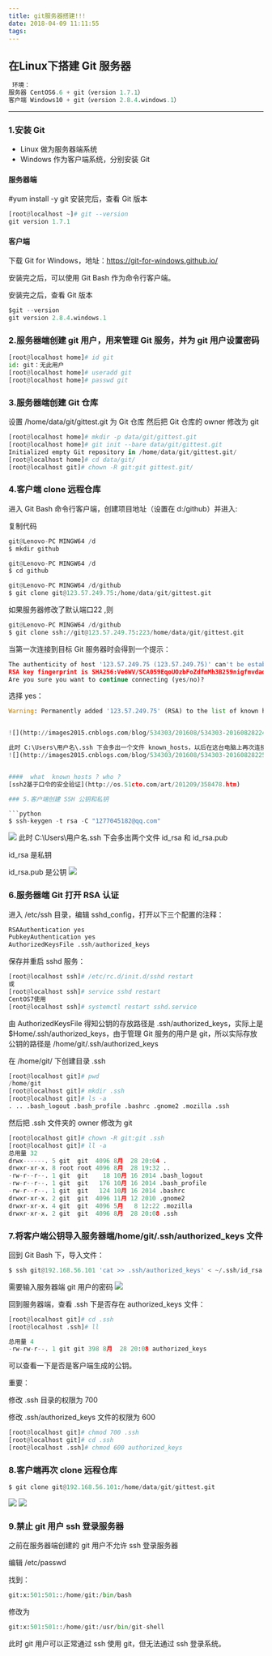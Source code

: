 ```yaml
---
title: git服务器搭建!!!
date: 2018-04-09 11:11:55
tags:
---
```


## 在Linux下搭建 Git 服务器
```python
 环境：
服务器 CentOS6.6 + git（version 1.7.1）
客户端 Windows10 + git（version 2.8.4.windows.1）
```
***


 
### 1.安装 Git
- Linux 做为服务器端系统
- Windows 作为客户端系统，分别安装 Git

#### 服务器端
#yum install -y git
安装完后，查看 Git 版本

```python
[root@localhost ~]# git --version
git version 1.7.1
```

#### 客户端

下载 Git for Windows，地址：https://git-for-windows.github.io/

安装完之后，可以使用 Git Bash 作为命令行客户端。

安装完之后，查看 Git 版本

```python
$git --version
git version 2.8.4.windows.1
```




### 2.服务器端创建 git 用户，用来管理 Git 服务，并为 git 用户设置密码

```python
[root@localhost home]# id git
id: git：无此用户
[root@localhost home]# useradd git
[root@localhost home]# passwd git
```

### 3.服务器端创建 Git 仓库
设置 /home/data/git/gittest.git 为 Git 仓库
然后把 Git 仓库的 owner 修改为 git

```python
[root@localhost home]# mkdir -p data/git/gittest.git
[root@localhost home]# git init --bare data/git/gittest.git
Initialized empty Git repository in /home/data/git/gittest.git/
[root@localhost home]# cd data/git/
[root@localhost git]# chown -R git:git gittest.git/
 ```

### 4.客户端 clone 远程仓库
进入 Git Bash 命令行客户端，创建项目地址（设置在 d:/github）并进入:

复制代码

```python
git@Lenovo-PC MINGW64 /d
$ mkdir github

git@Lenovo-PC MINGW64 /d
$ cd github

git@Lenovo-PC MINGW64 /d/github
$ git clone git@123.57.249.75:/home/data/git/gittest.git
```

如果服务器修改了默认端口22 ,则

```python
git@Lenovo-PC MINGW64 /d/github
$ git clone ssh://git@123.57.249.75:223/home/data/git/gittest.git
 ```

当第一次连接到目标 Git 服务器时会得到一个提示：

```python
The authenticity of host '123.57.249.75 (123.57.249.75)' can't be established.
RSA key fingerprint is SHA256:Ve6WV/SCA059EqoUOzbFoZdfmMh3B259nigfmvdadqQ.
Are you sure you want to continue connecting (yes/no)? 
```

选择 yes：


```python
Warning: Permanently added '123.57.249.75' (RSA) to the list of known hosts.


![](http://images2015.cnblogs.com/blog/534303/201608/534303-20160828224409166-1327160680.png)

此时 C:\Users\用户名\.ssh 下会多出一个文件 known_hosts，以后在这台电脑上再次连接目标 Git 服务器时不会再提示上面的语句。
![](http://images2015.cnblogs.com/blog/534303/201608/534303-20160828225138698-412131557.png)


####  what  known_hosts ? who ?
[ssh2基于口令的安全验证](http://os.51cto.com/art/201209/358478.htm)

### 5.客户端创建 SSH 公钥和私钥

```python
$ ssh-keygen -t rsa -C "1277045182@qq.com"
```

![](http://images2015.cnblogs.com/blog/534303/201608/534303-20160828225309533-1152112221.png)
此时 C:\Users\用户名\.ssh 下会多出两个文件 id_rsa 和 id_rsa.pub

id_rsa 是私钥

id_rsa.pub 是公钥
![](http://images2015.cnblogs.com/blog/534303/201608/534303-20160828225436257-770631205.png)

### 6.服务器端 Git 打开 RSA 认证
进入 /etc/ssh 目录，编辑 sshd_config，打开以下三个配置的注释：

```python
RSAAuthentication yes
PubkeyAuthentication yes
AuthorizedKeysFile .ssh/authorized_keys
```
保存并重启 sshd 服务：

```python
[root@localhost ssh]# /etc/rc.d/init.d/sshd restart
或
[root@localhost ssh]# service sshd restart
CentOS7使用
[root@localhost ssh]# systemctl restart sshd.service
``` 

由 AuthorizedKeysFile 得知公钥的存放路径是 .ssh/authorized_keys，实际上是 $Home/.ssh/authorized_keys，由于管理 Git 服务的用户是 git，所以实际存放公钥的路径是 /home/git/.ssh/authorized_keys

在 /home/git/ 下创建目录 .ssh

```python
[root@localhost git]# pwd
/home/git
[root@localhost git]# mkdir .ssh
[root@localhost git]# ls -a 
. .. .bash_logout .bash_profile .bashrc .gnome2 .mozilla .ssh
```

然后把 .ssh 文件夹的 owner 修改为 git

```python
[root@localhost git]# chown -R git:git .ssh
[root@localhost git]# ll -a
总用量 32
drwx------. 5 git  git  4096 8月  28 20:04 .
drwxr-xr-x. 8 root root 4096 8月  28 19:32 ..
-rw-r--r--. 1 git  git    18 10月 16 2014 .bash_logout
-rw-r--r--. 1 git  git   176 10月 16 2014 .bash_profile
-rw-r--r--. 1 git  git   124 10月 16 2014 .bashrc
drwxr-xr-x. 2 git  git  4096 11月 12 2010 .gnome2
drwxr-xr-x. 4 git  git  4096 5月   8 12:22 .mozilla
drwxr-xr-x. 2 git  git  4096 8月  28 20:08 .ssh
```

### 7.将客户端公钥导入服务器端/home/git/.ssh/authorized_keys 文件

回到 Git Bash 下，导入文件：

```python
$ ssh git@192.168.56.101 'cat >> .ssh/authorized_keys' < ~/.ssh/id_rsa.pub
```

需要输入服务器端 git 用户的密码
![](http://images2015.cnblogs.com/blog/534303/201608/534303-20160828230957010-2048402011.png)

回到服务器端，查看 .ssh 下是否存在 authorized_keys 文件：

```python
[root@localhost git]# cd .ssh
[root@localhost .ssh]# ll

总用量 4
-rw-rw-r--. 1 git git 398 8月  28 20:08 authorized_keys
```

可以查看一下是否是客户端生成的公钥。

重要：

修改 .ssh 目录的权限为 700

修改 .ssh/authorized_keys 文件的权限为 600

```python
[root@localhost git]# chmod 700 .ssh
[root@localhost git]# cd .ssh
[root@localhost .ssh]# chmod 600 authorized_keys 
```

### 8.客户端再次 clone 远程仓库

```python
$ git clone git@192.168.56.101:/home/data/git/gittest.git
```

![](http://images2015.cnblogs.com/blog/534303/201608/534303-20160828232005724-1805448371.png)
![](/public/imgs/534303-20160828232005724-1805448371.png)
### 9.禁止 git 用户 ssh 登录服务器
之前在服务器端创建的 git 用户不允许 ssh 登录服务器

编辑 /etc/passwd

找到：

```python
git:x:501:501::/home/git:/bin/bash
```

修改为

```python
git:x:501:501::/home/git:/usr/bin/git-shell
```

此时 git 用户可以正常通过 ssh 使用 git，但无法通过 ssh 登录系统。
